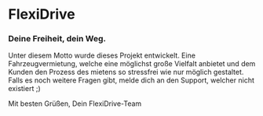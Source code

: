 # FlexiDrive
### Deine Freiheit, dein Weg.

Unter diesem Motto wurde dieses Projekt entwickelt. Eine Fahrzeugvermietung, welche eine möglichst große Vielfalt anbietet und dem Kunden den Prozess des mietens so stressfrei wie nur möglich gestaltet.
Falls es noch weitere Fragen gibt, melde dich an den Support, welcher nicht existiert ;)

Mit besten Grüßen,
Dein FlexiDrive-Team
